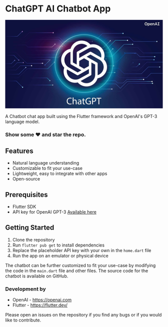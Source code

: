 # ChatGPT AI Chatbot App

<img src = "ChatGPT.jpeg">

A Chatbot chat app built using the Flutter framework and OpenAI's GPT-3 language model.
### Show some :heart: and star the repo.

## Features

- Natural language understanding
- Customizable to fit your use-case
- Lightweight, easy to integrate with other apps
- Open-source

## Prerequisites

- Flutter SDK
- API key for OpenAI GPT-3 [Available here](https://beta.openai.com/account/api-keys)

## Getting Started

1. Clone the repository
2. Run `flutter pub get` to install dependencies
3. Replace the placeholder API key with your own in the `home.dart` file
4. Run the app on an emulator or physical device

The chatbot can be further customized to fit your use-case by modifying the code in the `main.dart` file and other files. The source code for the chatbot is available on GitHub.

### Development by

- OpenAI - <https://openai.com>
- Flutter - <https://flutter.dev/>

Please open an issues on the repository if you find any bugs or if you would like to contribute. 